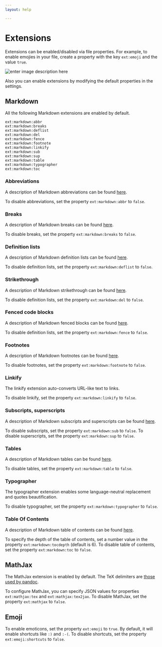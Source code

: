 ```yaml
---
layout: help

---
```


# Extensions

Extensions can be enabled/disabled via file properties. For example, to enable emojies in your file, create a property with the key `ext:emoji` and the value `true`.

![enter image description here](https://i.imgur.com/v5WRILY.png)

Also you can enable extensions by modifying the default properties in the settings.

## Markdown

All the following Markdown extensions are enabled by default.

```
ext:markdown:abbr
ext:markdown:breaks
ext:markdown:deflist
ext:markdown:del
ext:markdown:fence
ext:markdown:footnote
ext:markdown:linkify
ext:markdown:sub
ext:markdown:sup
ext:markdown:table
ext:markdown:typographer
ext:markdown:toc
```


### Abbreviations

A description of Markdown abbreviations can be found [here](https://www.npmjs.com/package/markdown-it-abbr).

To disable abbreviations, set the property `ext:markdown:abbr` to `false`.

### Breaks

A description of Markdown breaks can be found [here](https://help.github.com/articles/writing-on-github/#newlines).

To disable breaks, set the property `ext:markdown:breaks` to `false`.

### Definition lists

A description of Markdown definition lists can be found [here](http://pandoc.org/README.html#definition-lists).

To disable definition lists, set the property `ext:markdown:deflist` to `false`.

### Strikethrough

A description of Markdown strikethrough can be found [here](https://help.github.com/articles/github-flavored-markdown/#strikethrough).

To disable definition lists, set the property `ext:markdown:del` to `false`.

### Fenced code blocks

A description of Markdown fenced blocks can be found [here](https://help.github.com/articles/github-flavored-markdown/#fenced-code-blocks).

To disable definition lists, set the property `ext:markdown:fence` to `false`.

### Footnotes

A description of Markdown footnotes can be found [here](http://pandoc.org/README.html#footnotes).

To disable footnotes, set the property `ext:markdown:footnote` to `false`.

### Linkify

The linkify extension auto-converts URL-like text to links.

To disable linkify, set the property `ext:markdown:linkify` to `false`.

### Subscripts, superscripts

A description of Markdown subscripts and superscripts can be found [here](http://pandoc.org/README.html#superscripts-and-subscripts).

To disable subscripts, set the property `ext:markdown:sub` to `false`.
To disable superscripts, set the property `ext:markdown:sup` to `false`.

### Tables

A description of Markdown tables can be found [here](https://help.github.com/articles/github-flavored-markdown/#tables).

To disable tables, set the property `ext:markdown:table` to `false`.

### Typographer

The typographer extension enables some language-neutral replacement and quotes beautification.

To disable typographer, set the property `ext:markdown:typographer` to `false`.

### Table Of Contents

A description of Markdown table of contents can be found [here](https://pythonhosted.org/Markdown/extensions/toc.html).

To specify the depth of the table of contents, set a number value in the property `ext:markdown:tocdepth` (default is 6).
To disable table of contents, set the property `ext:markdown:toc` to `false`.


## MathJax

The MathJax extension is enabled by default. The TeX delimiters are [those used by pandoc](http://pandoc.org/README.html#math).

To configure MathJax, you can specify JSON values for properties `ext:mathjax:tex` and `ext:mathjax:tex2jax`.
To disable MathJax, set the property `ext:mathjax` to `false`.


## Emoji

To enable emoticons, set the property `ext:emoji` to `true`.
By default, it will enable shortcuts like `:)` and `:-(`. To disable shortcuts, set the property `ext:emoji:shortcuts` to `false`.


